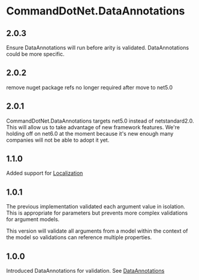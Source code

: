 # CommandDotNet.DataAnnotations

## 2.0.3

Ensure DataAnnotations will run before arity is validated. DataAnnotations could be more specific.

## 2.0.2

remove nuget package refs no longer required after move to net5.0

## 2.0.1

CommandDotNet.DataAnnotations targets net5.0 instead of netstandard2.0.  This will allow us to take advantage of new framework features.
We're holding off on net6.0 at the moment because it's new enough many companies will not be able to adopt it yet.

## 1.1.0

Added support for [Localization](../Localization/overview.md)

## 1.0.1

The previous implementation validated each argument value in isolation.
This is appropriate for parameters but prevents more complex validations for argument models.

This version will validate all arguments from a model within the context of the model so validations can reference multiple properties.

## 1.0.0

Introduced DataAnnotations for validation. See [DataAnnotations](../Arguments/data-annotations-validation.md)